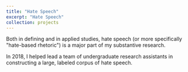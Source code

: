 ```yaml
---
title: "Hate Speech"
excerpt: "Hate Speech"
collection: projects
---
```


Both in defining and in applied studies, hate speech (or more specifically "hate-based rhetoric") is a major part of my substantive research. 

In 2018, I helped lead a team of undergraduate research assistants in constructing a large, labeled corpus of hate speech. 





